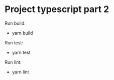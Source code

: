 # Project typescript part 2

Run build: 
  - yarn build

Run test:
  - yarn test

Run lint: 
  - yarn lint